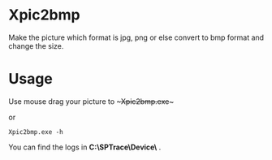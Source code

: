 # Xpic2bmp
Make the picture which format is  jpg, png or else convert to bmp format and change the size.

# Usage
Use mouse drag your picture to ~~~Xpic2bmp.exe~~~ <br>

or

~~~
Xpic2bmp.exe -h
~~~

You can find the logs in **C:\SPTrace\Device\\** . 

